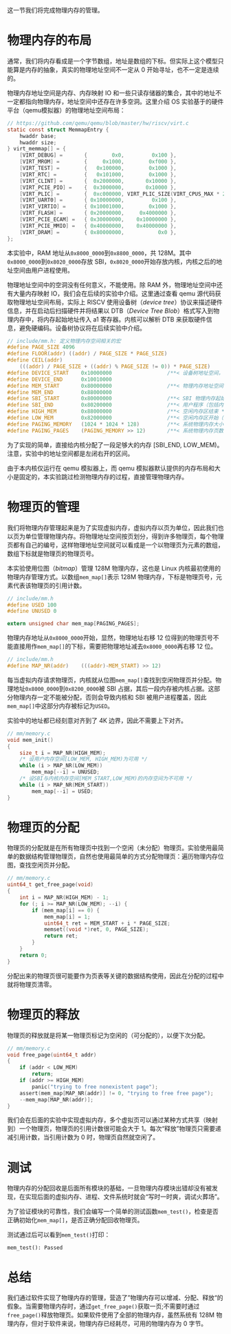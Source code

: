 这一节我们将完成物理内存的管理。

#  物理内存的布局

通常，我们将内存看成是一个字节数组，地址是数组的下标。但实际上这个模型只能算是内存的抽象，真实的物理地址空间不一定从 0 开始寻址，也不一定是连续的。

物理内存地址空间是内存、内存映射 IO 和一些只读存储器的集合，其中的地址不一定都指向物理内存，地址空间中还存在许多空洞。这里介绍 OS 实验基于的硬件平台（qemu模拟器）的物理地址空间布局：

```c
// https://github.com/qemu/qemu/blob/master/hw/riscv/virt.c
static const struct MemmapEntry {
    hwaddr base;
    hwaddr size;
} virt_memmap[] = {
    [VIRT_DEBUG] =       {        0x0,         0x100 },
    [VIRT_MROM] =        {     0x1000,        0xf000 },
    [VIRT_TEST] =        {   0x100000,        0x1000 },
    [VIRT_RTC] =         {   0x101000,        0x1000 },
    [VIRT_CLINT] =       {  0x2000000,       0x10000 },
    [VIRT_PCIE_PIO] =    {  0x3000000,       0x10000 },
    [VIRT_PLIC] =        {  0xc000000, VIRT_PLIC_SIZE(VIRT_CPUS_MAX * 2) },
    [VIRT_UART0] =       { 0x10000000,         0x100 },
    [VIRT_VIRTIO] =      { 0x10001000,        0x1000 },
    [VIRT_FLASH] =       { 0x20000000,     0x4000000 },
    [VIRT_PCIE_ECAM] =   { 0x30000000,    0x10000000 },
    [VIRT_PCIE_MMIO] =   { 0x40000000,    0x40000000 },
    [VIRT_DRAM] =        { 0x80000000,           0x0 },
};
```

本实验中，RAM 地址从`0x8000_0000`到`0x8800_0000`，共 128M。其中`0x8000_0000`到`0x8020_0000`存放 SBI，`0x8020_0000`开始存放内核，内核之后的地址空间由用户进程使用。

物理地址空间中的空洞没有任何意义，不能使用。除 RAM 外，物理地址空间中还有大量内存映射 IO，我们会在后续的实验中介绍。这里通过查看 qemu 源代码获取物理地址空间布局，实际上 RISCV 使用设备树（*device tree*）协议来描述硬件信息，并在启动后扫描硬件并将结果以 DTB（*Device Tree Blob*）格式写入到物理内存中，将内存起始地址传入 a1 寄存器。内核可以解析 DTB 来获取硬件信息，避免硬编码。设备树协议将在后续实验中介绍。

```c
// include/mm.h: 定义物理内存空间相关的宏
#define PAGE_SIZE 4096
#define FLOOR(addr) ((addr) / PAGE_SIZE * PAGE_SIZE)
#define CEIL(addr)                                                             \
	(((addr) / PAGE_SIZE + ((addr) % PAGE_SIZE != 0)) * PAGE_SIZE)
#define DEVICE_START    0x10000000                  /**< 设备树地址空间，暂时不使用 */
#define DEVICE_END      0x10010000
#define MEM_START       0x80000000                  /**< 物理内存地址空间 */
#define MEM_END         0x88000000
#define SBI_START       0x80000000                  /**< SBI 物理内存起始地址 */
#define SBI_END         0x80200000                  /**< 用户程序（包括内核）可用的物理内存地址空间开始 */
#define HIGH_MEM        0x88000000                  /**< 空闲内存区结束 */
#define LOW_MEM         0x82000000                  /**< 空闲内存区开始（可用于用户进程和数据放置） */
#define PAGING_MEMORY   (1024 * 1024 * 128)         /**< 系统物理内存大小 (bytes) */
#define PAGING_PAGES    (PAGING_MEMORY >> 12)       /**< 系统物理内存页数 */
```

为了实现的简单，直接给内核分配了一段足够大的内存 [SBI_END, LOW_MEM)。注意，实验中的地址空间都是左闭右开的区间。

由于本内核仅运行在 qemu 模拟器上，而 qemu 模拟器默认提供的内存布局和大小是固定的，本实验跳过检测物理内存的过程，直接管理物理内存。

# 物理页的管理

我们将物理内存管理起来是为了实现虚拟内存，虚拟内存以页为单位，因此我们也以页为单位管理物理内存。将物理地址空间按页划分，得到许多物理页，每个物理页都有自己的编号，这样物理地址空间就可以看成是一个以物理页为元素的数组，数组下标就是物理页的物理页号。

本实验使用位图（*bitmap*）管理 128M 物理内存，这也是 Linux 内核最初使用的物理内存管理方式。以数组`mem_map[]`表示 128M 物理内存，下标是物理页号，元素代表该物理页的引用计数。

```c
// include/mm.h
#define USED 100
#define UNUSED 0

extern unsigned char mem_map[PAGING_PAGES];
```

物理内存地址从`0x8000_0000`开始，显然，物理地址右移 12 位得到的物理页号不能直接用作`mem_map[]`的下标，需要把物理地址减去`0x8000_0000`再右移 12 位。

```c
// include/mm.h
#define MAP_NR(addr)    (((addr)-MEM_START) >> 12)
```

每当虚拟内存请求物理页，内核就从位图`mem_map[]`查找到空闲物理页并分配。物理地址`0x8000_0000`到`0x8200_0000`被 SBI 占据，其后一段内存被内核占据。这部分物理内存一定不能被分配，否则会导致内核和 SBI 被用户进程覆盖，因此`mem_map[]`中这部分内存被标记为`USED`。

实验中的地址都已经刻意对齐到了 4K 边界，因此不需要上下对齐。

```c
// mm/memory.c
void mem_init()
{
	size_t i = MAP_NR(HIGH_MEM);
	/* 设用户内存空间[LOW_MEM, HIGH_MEM)为可用 */
	while (i > MAP_NR(LOW_MEM))
		mem_map[--i] = UNUSED;
	/* 设SBI与内核内存空间[MEM_START,LOW_MEM)的内存空间为不可用 */
	while (i > MAP_NR(MEM_START))
		mem_map[--i] = USED;
}
```

# 物理页的分配

物理页的分配就是在所有物理页中找到一个空闲（未分配）物理页。实验使用最简单的数据结构管理物理页，自然也使用最简单的方式分配物理页：遍历物理内存位图，查找空闲页并分配。

```c
// mm/memory.c
uint64_t get_free_page(void)
{
	int i = MAP_NR(HIGH_MEM) - 1;
	for (; i >= MAP_NR(LOW_MEM); --i) {
		if (mem_map[i] == 0) {
			mem_map[i] = 1;
			uint64_t ret = MEM_START + i * PAGE_SIZE;
			memset((void *)ret, 0, PAGE_SIZE);
			return ret;
		}
	}
	return 0;
}
```

分配出来的物理页很可能要作为页表等关键的数据结构使用，因此在分配的过程中就将物理页清零。

# 物理页的释放

物理页的释放就是将某一物理页标记为空闲的（可分配的），以便下次分配。

```c
// mm/memory.c
void free_page(uint64_t addr)
{
	if (addr < LOW_MEM)
		return;
	if (addr >= HIGH_MEM)
		panic("trying to free nonexistent page");
	assert(mem_map[MAP_NR(addr)] != 0, "trying to free free page");
	--mem_map[MAP_NR(addr)];
}
```

  我们会在后面的实验中实现虚拟内存，多个虚拟页可以通过某种方式共享（映射到）一个物理页，物理页的引用计数很可能会大于 1。每次“释放”物理页只需要递减引用计数，当引用计数为 0 时，物理页自然就空闲了。

# 测试

物理内存的分配回收是后面所有模块的基础，一旦物理内存模块出错却没有被发现，在实现后面的虚拟内存、进程、文件系统时就会“写时一时爽，调试火葬场”。

为了验证模块的可靠性，我们会编写一个简单的测试函数`mem_test()`，检查是否正确初始化`mem_map[]`，是否正确分配回收物理页。

测试通过后可以看到`mem_test()`打印：

```
mem_test(): Passed
```



# 总结

我们通过软件实现了物理内存的管理，营造了”物理内存可以增减、分配、释放“的假象。当需要物理内存时，通过`get_free_page()`获取一页;不需要时通过`free_page()`释放物理页。如果软件使用了全部的物理内存，虽然系统有 128M 物理内存，但对于软件来说，物理内存已经耗尽，可用的物理内存为 0 字节。

